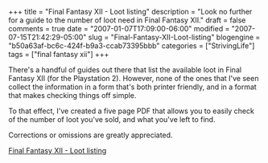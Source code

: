 +++
title = "Final Fantasy XII - Loot listing"
description = "Look no further for a guide to the number of loot need in Final Fantasy XII."
draft = false
comments = true
date = "2007-01-07T17:09:00-06:00"
modified = "2007-07-15T21:42:29-05:00"
slug = "Final-Fantasy-XII-Loot-listing"
blogengine = "b50a63af-bc6c-424f-b9a3-ccab73395bbb"
categories = ["StrivingLife"]
tags = ["final fantasy xii"]
+++

<p>
There&#39;s a handful of guides out there that list the available loot in Final Fantasy XII (for the Playstation 2).  However, none of the ones that I&#39;ve seen collect the information in a form that&#39;s both printer friendly, and in a format that makes checking things off simple.
</p>
<p>
To that effect, I&#39;ve created a five page PDF that allows you to easily check of the number of loot you&#39;ve sold, and what you&#39;ve left to find.
</p>
<p>
Corrections or omissions are greatly appreciated.
</p>
<p>
<a rel="attachment" href="/files/2007/01/finalfantasyxii_loot.pdf" title="Final Fantasy XII - Loot listing">Final Fantasy XII - Loot listing</a>
</p>

